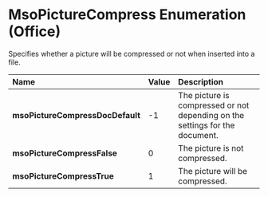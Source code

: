 
# MsoPictureCompress Enumeration (Office)

Specifies whether a picture will be compressed or not when inserted into a file.



|**Name**|**Value**|**Description**|
|:-----|:-----|:-----|
| **msoPictureCompressDocDefault**|-1|The picture is compressed or not depending on the settings for the document.|
| **msoPictureCompressFalse**|0|The picture is not compressed.|
| **msoPictureCompressTrue**|1|The picture will be compressed.|
